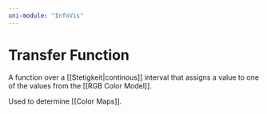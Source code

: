 ```yaml
---
uni-module: "InfoVis"
---
```


# Transfer Function

A function over a [[Stetigkeit|continous]] interval that assigns a value to one of the values from the [[RGB Color Model]].

Used to determine [[Color Maps]].

